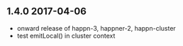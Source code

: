 1.4.0 2017-04-06
----------------
  - onward release of happn-3, happner-2, happn-cluster
  - test emitLocal() in cluster context

